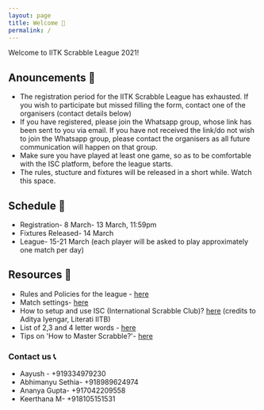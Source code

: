 ```yaml
---
layout: page
title: Welcome 👋
permalink: /
---
```




Welcome to IITK Scrabble League 2021! 

## Anouncements 📢

* The registration period for the IITK Scrabble League has exhausted. If you wish to participate but missed filling the form, contact one of the organisers (contact details below)
* If you have registered, please join the Whatsapp group, whose link has been sent to you via email. If you have not received the link/do not wish to join the Whatsapp group, please contact the organisers as all future communication will happen on that group.
* Make sure you have played at least one game, so as to be comfortable with the ISC platform, before the league starts. 
* The rules, stucture and fixtures will be released in a short while. Watch this space. 

## Schedule 📆

* Registration- 8 March- 13 March, 11:59pm
* Fixtures Released- 14 March
* League- 15-21 March (each player will be asked to play approximately one match per day)

## Resources 🔗

* Rules and Policies for the league - [here](https://docs.google.com/document/d/1u0ammPruriDgpD0N2jEBq0B3Nh8yVB__2SATLMM7Bj4/edit?usp=sharing)
* Match settings-  [here](https://docs.google.com/document/d/1hKNCfSLIXS7O-v_R064xlL_wCHoGIMung3JVVardHrk/edit?usp=sharing)
* How to setup and use ISC (International Scrabble Club)? [here](https://docs.google.com/document/d/1LPLHTG6BIu9DHoJsEBOkqj2PxeOiJTp4Ay-pL4oeMg4/edit?usp=sharing) (credits to Aditya Iyengar, Literati IITB)  
* List of 2,3 and 4 letter words - [here](https://isc.ro/en/commands/lists.html)
* Tips on 'How to Master Scrabble?'- [here](https://scrabble.wonderhowto.com/how-to/master-scrabble-win-every-game-0115054/)

### Contact us 📞

* Aayush - +919334979230
* Abhimanyu Sethia- +918989624974
* Ananya Gupta- +917042209558
* Keerthana M- +918105151531
